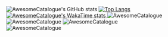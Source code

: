 <img alt="AwesomeCatalogue's GitHub stats" src="https://github-readme-stats.vercel.app/api?username=AwesomeCatalogue&show=reviews,discussions_started,discussions_answered,prs_merged,prs_merged_percentage&show_icons=true&theme=radical&bg_color=DEG,COLOR1,COLOR2,COLOR3,COLOR4">

<a href="https://github.com/anuraghazra/github-readme-stats">
  <img alt="Top Langs" src="https://github-readme-stats.vercel.app/api/top-langs/?username=AwesomeCatalogue&layout=donut-vertical">
</a>

<a href="https://github.com/anuraghazra/github-readme-stats">
  <img alt="AwesomeCatalogue's WakaTime stats" src="https://github-readme-stats.vercel.app/api/wakatime?username=AwesomeCatalogue">
</a>

<!DOCTYPE html>
<html lang="en">
   <head>
      <meta charset="utf-8">
      <meta name="viewport" content="width=device-width, initial-scale=1.0">
      <meta http-equiv="x-ua-compatible" content="ie=edge">
      <meta name="author" content="Mosberg">
      <link rel="stylesheet" href="styles.css> </head> <body> <div class="header">
      <a> <img class="trophy" src="https://github-profile-trophy.vercel.app/?username=AwesomeCatalogue&show_icons=true&locale=en&theme=dracula" alt="AwesomeCatalogue" /> </a> </div> 
      <div class="section"> <a> <img class="stats" src="https://github-readme-stats.vercel.app/api?username=AwesomeCatalogue&show_icons=true&locale=en&theme=dracula" alt="AwesomeCatalogue" /> </a> <a> <img class="streak" src="https://github-readme-streak-stats.herokuapp.com/?user=AwesomeCatalogue&show_icons=true&locale=en&theme=dracula" alt="AwesomeCatalogue" /> </a> </div>
      <div class="footer"> <a> <img class="top-langs" src="https://github-readme-stats.vercel.app/api/top-langs/?username=AwesomeCatalogue&layout=compact&theme=dracula" alt="AwesomeCatalogue" /> </a> </div>
      </body> 
</html>
